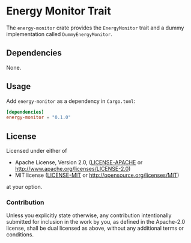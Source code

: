 # Energy Monitor Trait

The `energy-monitor` crate provides the `EnergyMonitor` trait and a dummy
implementation called `DummyEnergyMonitor`.

## Dependencies

None.

## Usage
Add `energy-monitor` as a dependency in `Cargo.toml`:

```toml
[dependencies]
energy-monitor = "0.1.0"
```

## License

Licensed under either of

 * Apache License, Version 2.0, ([LICENSE-APACHE](LICENSE-APACHE) or http://www.apache.org/licenses/LICENSE-2.0)
 * MIT license ([LICENSE-MIT](LICENSE-MIT) or http://opensource.org/licenses/MIT)

at your option.

### Contribution

Unless you explicitly state otherwise, any contribution intentionally
submitted for inclusion in the work by you, as defined in the Apache-2.0
license, shall be dual licensed as above, without any additional terms or
conditions.
